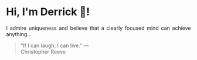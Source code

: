 # Hi, I'm Derrick 👋!
<p align="justify">I admire uniqueness and believe that a clearly focused mind can achieve anything...</p> 
<!-- #quote-start -->
<blockquote>&ldquo;If I can laugh, I can live.&rdquo; &mdash; <footer>Christopher Reeve</footer></blockquote>
<!-- #quote-end -->
